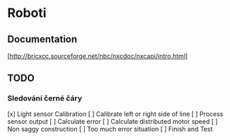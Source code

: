 # Roboti

## Documentation
[http://bricxcc.sourceforge.net/nbc/nxcdoc/nxcapi/intro.html]

## TODO

### Sledování černé čáry

[x] Light sensor Calibration
[ ] Calibrate left or right side of line
[ ] Process sensor output
[ ] Calculate error
[ ] Calculate distributed motor speed
[ ] Non saggy construction
[ ] Too much error situation
[ ] Finish and Test

